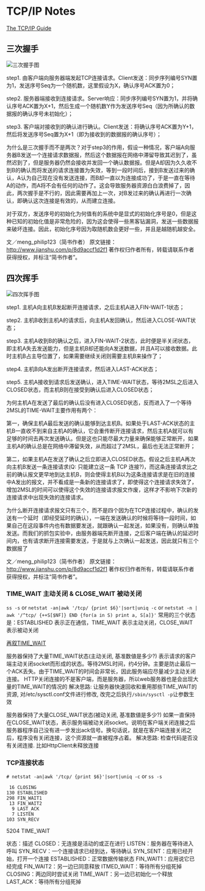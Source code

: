 # TCP/IP Notes

[The TCP/IP Guide](http://www.tcpipguide.com/free/index.htm)

## 三次握手

![三次握手图](image/tcp.connect.jpeg "三次握手图")

step1. 由客户端向服务器端发起TCP连接请求。Client发送：同步序列编号SYN置为1，发送序号Seq为一个随机数，这里假设为X，确认序号ACK置为0；

step2. 服务器端接收到连接请求。Server响应：同步序列编号SYN置为1，并将确认序号ACK置为X+1，然后生成一个随机数Y作为发送序号Seq（因为所确认的数据报的确认序号未初始化）；

step3. 客户端对接收到的确认进行确认。Client发送：将确认序号ACK置为Y+1，然后将发送序号Seq置为X+1（即为接收到的数据报的确认序号）；

为什么是三次握手而不是两次？对于step3的作用，假设一种情况，客户端A向服务器B发送一个连接请求数据报，然后这个数据报在网络中滞留导致其迟到了，虽然迟到了，但是服务器仍然会接收并发回一个确认数据报。但是A却因为久久收不到B的确认而将发送的请求连接置为失效，等到一段时间后，接到B发送过来的确认，A认为自己现在没有发送连接，而B却一直以为连接成功了，于是一直在等待A的动作，而A将不会有任何的动作了。这会导致服务器资源白白浪费掉了，因此，两次握手是不行的，因此需要再加上一次，对B发过来的确认再进行一次确认，即确认这次连接是有效的，从而建立连接。

对于双方，发送序号的初始化为何值有的系统中是显式的初始化序号是0，但是这种已知的初始化值是非常危险的，因为这会使得一些黑客钻漏洞，发送一些数据报来破坏连接。因此，初始化序号因为取随机数会更好一些，并且是越随机越安全。

文／meng_philip123（简书作者）
原文链接：http://www.jianshu.com/p/8d9accf1d2f1
著作权归作者所有，转载请联系作者获得授权，并标注“简书作者”。

## 四次挥手

![四次挥手图](image/tcp.close.jpeg)

step1. 主机A向主机B发起断开连接请求，之后主机A进入FIN-WAIT-1状态；

step2. 主机B收到主机A的请求后，向主机A发回确认，然后进入CLOSE-WAIT状态；

step3. 主机A收到B的确认之后，进入FIN-WAIT-2状态，此时便是半关闭状态，即主机A失去发送能力，但是主机B却还能向A发送数据，并且A可以接收数据。此时主机B占主导位置了，如果需要继续关闭则需要主机B来操作了；

step4. 主机B向A发出断开连接请求，然后进入LAST-ACK状态；

step5. 主机A接收到请求后发送确认，进入TIME-WAIT状态，等待2MSL之后进入CLOSED状态，而主机B则在接受到确认后进入CLOSED状态；

为何主机A在发送了最后的确认后没有进入CLOSED状态，反而进入了一个等待2MSL的TIME-WAIT主要作用有两个：

第一，确保主机A最后发送的确认能够到达主机B。如果处于LAST-ACK状态的主机B一直收不到来自主机A的确认，它会重传断开连接请求，然后主机A就可以有足够的时间去再次发送确认。但是这也只能尽最大力量来确保能够正常断开，如果主机A的确认总是在网络中滞留失效，从而超过了2MSL，最后也无法正常断开；

第二，如果主机A在发送了确认之后立即进入CLOSED状态。假设之后主机A再次向主机B发送一条连接请求(Q: 只能建立这一条 TCP 连接?)，而这条连接请求比之前的确认报文更早地到达主机B，则会使得主机B以为这条连接请求是在旧的连接中A发出的报文，并不看成是一条新的连接请求了，即使得这个连接请求失效了，增加2MSL的时间可以使得这个失效的连接请求报文作废，这样才不影响下次新的连接请求中出现失效的连接请求。

为什么断开连接请求报文只有三个，而不是四个因为在TCP连接过程中，确认的发送有一个延时（即经受延时的确认），一端在发送确认的时候将等待一段时间，如果自己在这段事件内也有数据要发送，就跟确认一起发送，如果没有，则确认单独发送。而我们的抓包实验中，由服务器端先断开连接，之后客户端在确认的延迟时间内，也有请求断开连接需要发送，于是就与上次确认一起发送，因此就只有三个数据报了

文／meng_philip123（简书作者）
原文链接：http://www.jianshu.com/p/8d9accf1d2f1
著作权归作者所有，转载请联系作者获得授权，并标注“简书作者”。

### TIME_WAIT 主动关闭 & CLOSE_WAIT 被动关闭

`ss -s` or `netstat -an|awk '/tcp/ {print $6}'|sort|uniq -c` or `netstat -n | awk '/^tcp/ {++S[$NF]} END {for(a in S) print a, S[a]}'`
常用的三个状态是：ESTABLISHED 表示正在通信，TIME_WAIT 表示主动关闭，CLOSE_WAIT 表示被动关闭

[再叙TIME_WAIT](http://huoding.com/2013/12/31/316)

服务器保持了大量TIME_WAIT状态(主动关闭, 基准数値是多少?)
表示请求的客户端主动关闭socket而形成的状态。等待2MSL时间，约4分钟。主要是防止最后一个ACK丢失。由于TIME_WAIT的时间会非常长，因此服务端应尽量减少主动关闭连接。
HTTP关闭连接的不是客户端，而是服务器，所以web服务器也是会出现大量的TIME_WAIT的情况的
解决思路: 让服务器快速回收和重用那些TIME_WAIT的资源, 对/etc/sysctl.conf文件进行修改, 改完之后执行`/sbin/sysctl -p`让参数生效

服务器保持了大量CLOSE_WAIT状态(被动关闭, 基准数値是多少?)
如果一直保持在CLOSE_WAIT状态，表示服务端被动关闭socket。说明在客户端关闭连接之后服务器程序自己没有进一步发出ack信号。换句话说，就是在客户端连接关闭之后，程序没有关闭连接，这个资源就一直被程序占着。
解决思路: 检查代码是否没有关闭连接. 比如HttpClient未释放连接

### TCP连接状态

`# netstat -an|awk '/tcp/ {print $6}'|sort|uniq -c` or `ss -s`

     16 CLOSING
    130 ESTABLISHED
    298 FIN_WAIT1
     13 FIN_WAIT2
      9 LAST_ACK
      7 LISTEN
    103 SYN_RECV
   5204 TIME_WAIT

状态：描述
CLOSED：无连接是活动的或正在进行
LISTEN：服务器在等待进入呼叫
SYN_RECV：一个连接请求已经到达，等待确认
SYN_SENT：应用已经开始，打开一个连接
ESTABLISHED：正常数据传输状态
FIN_WAIT1：应用说它已经完成
FIN_WAIT2：另一边已同意释放
ITMED_WAIT：等待所有分组死掉
CLOSING：两边同时尝试关闭
TIME_WAIT：另一边已初始化一个释放
LAST_ACK：等待所有分组死掉
